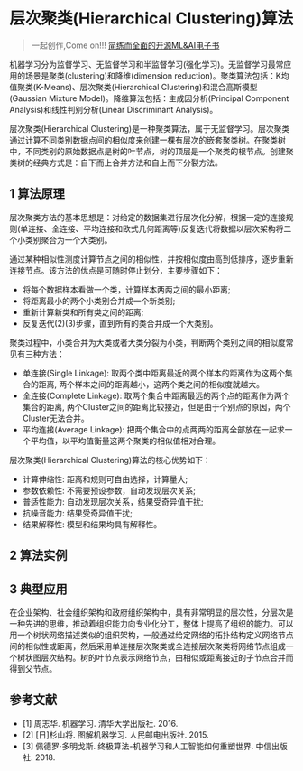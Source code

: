 # 层次聚类(Hierarchical Clustering)算法

> 一起创作,Come on!!! [简练而全面的开源ML&AI电子书](https://github.com/media-tm/MTOpenML)

机器学习分为监督学习、无监督学习和半监督学习(强化学习)。无监督学习最常应用的场景是聚类(clustering)和降维(dimension reduction)。聚类算法包括：K均值聚类(K-Means)、层次聚类(Hierarchical Clustering)和混合高斯模型(Gaussian Mixture Model)。降维算法包括：主成因分析(Principal Component Analysis)和线性判别分析(Linear Discriminant Analysis)。

层次聚类(Hierarchical Clustering)是一种聚类算法，属于无监督学习。层次聚类通过计算不同类别数据点间的相似度来创建一棵有层次的嵌套聚类树。在聚类树中，不同类别的原始数据点是树的叶节点，树的顶层是一个聚类的根节点。创建聚类树的经典方式是：自下而上合并方法和自上而下分裂方法。

## 1 算法原理

层次聚类方法的基本思想是：对给定的数据集进行层次化分解，根据一定的连接规则(单连接、全连接、平均连接和欧式几何距离等)反复迭代将数据以层次架构将二个小类别聚合为一个大类别。

通过某种相似性测度计算节点之间的相似性，并按相似度由高到低排序，逐步重新连接节点。该方法的优点是可随时停止划分，主要步骤如下：

- 将每个数据样本看做一个类，计算样本两两之间的最小距离;
- 将距离最小的两个小类别合并成一个新类别;
- 重新计算新类和所有类之间的距离;
- 反复迭代(2)(3)步骤，直到所有的类合并成一个大类别。

聚类过程中，小类合并为大类或者大类分裂为小类，判断两个类别之间的相似度常见有三种方法：

- 单连接(Single Linkage): 取两个类中距离最近的两个样本的距离作为这两个集合的距离, 两个样本之间的距离越小，这两个类之间的相似度就越大。
- 全连接(Complete Linkage): 取两个集合中距离最远的两个点的距离作为两个集合的距离, 两个Cluster之间的距离比较接近，但是由于个别点的原因，两个Cluster无法合并。
- 平均连接(Average Linkage): 把两个集合中的点两两的距离全部放在一起求一个平均值，以平均值衡量这两个聚类的相似值相对合理。

层次聚类(Hierarchical Clustering)算法的核心优势如下：

- 计算伸缩性: 距离和规则可自由选择，计算量大;
- 参数依赖性: 不需要预设参数，自动发现层次关系;
- 普适性能力: 自动发现层次关系，结果受奇异值干扰;
- 抗噪音能力: 结果受奇异值干扰;
- 结果解释性: 模型和结果均具有解释性。

## 2 算法实例

## 3 典型应用

在企业架构、社会组织架构和政府组织架构中，具有非常明显的层次性，分层次是一种先进的思维，推动着组织能力向专业化分工，整体上提高了组织的能力。可以用一个树状网络描述类似的组织架构，一般通过给定网络的拓扑结构定义网络节点间的相似性或距离，然后采用单连接层次聚类或全连接层次聚类将网络节点组成一个树状图层次结构。树的叶节点表示网络节点，由相似或距离接近的子节点合并而得到父节点。

## 参考文献

- [1] 周志华. 机器学习. 清华大学出版社. 2016.
- [2] [日]杉山将. 图解机器学习. 人民邮电出版社. 2015.
- [3] 佩德罗·多明戈斯. 终极算法-机器学习和人工智能如何重塑世界. 中信出版社. 2018.